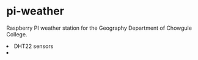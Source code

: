 # pi-weather
Raspberry PI weather station for the Geography Department of Chowgule College.

<li>DHT22 sensors<li>
